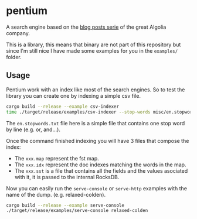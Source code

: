 # pentium

A search engine based on the [blog posts serie](https://blog.algolia.com/inside-the-algolia-engine-part-1-indexing-vs-search/) of the great Algolia company.

This is a library, this means that binary are not part of this repository
but since I'm still nice I have made some examples for you in the `examples/` folder.

## Usage

Pentium work with an index like most of the search engines.
So to test the library you can create one by indexing a simple csv file.

```bash
cargo build --release --example csv-indexer
time ./target/release/examples/csv-indexer --stop-words misc/en.stopwords.txt misc/kaggle.csv
```

The `en.stopwords.txt` file here is a simple file that contains one stop word by line (e.g. or, and...).

Once the command finished indexing you will have 3 files that compose the index:
- The `xxx.map` represent the fst map.
- The `xxx.idx` represent the doc indexes matching the words in the map.
- The `xxx.sst` is a file that contains all the fields and the values asociated with it, it is passed to the internal RocksDB.

Now you can easily run the `serve-console` or `serve-http` examples with the name of the dump. (e.g. relaxed-colden).

```bash
cargo build --release --example serve-console
./target/release/examples/serve-console relaxed-colden
```

